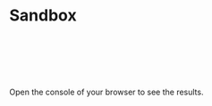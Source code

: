 # Sandbox
<!doctype html>
<html>
<head>  <title>math sandbox code example</title>  
<script>     //Sandboxing Math functions    
//Sandboxing square root    
//Happy path - loop    
var pill;  
for (pill=1; pill < 5; pill++;)    
console.log(pill)    
//Result -  writen to the console

//Nasty path - negative number    
root = Math.sqrt(-10)    
console.log(root)    
//Result - NaN (Not a Number) written to console    

//Nasty path - string    
root = Math.sqrt("hello")    
console.log(root)    
//Result - NaN written to console

//Nasty path - empty string    
root = Math.sqrt("")    
console.log(root)    
//Result - 0 written to console    

//Nasty path - null    
root = Math.sqrt(null)    
console.log(root)    
//Result - 0 written to console

//Sandboxing absolute value    
//Happy path - absolute value of a negative number    
var absValue = Math.abs(-100)    
console.log(absValue)    
//Result - 100 written to console    

//Nasty path - positive value    
absValue = Math.abs(21)    
console.log(absValue)    
//Result - 21 written to console    

//Nasty path - string    
absValue = Math.abs("hello")    
console.log(absValue)    
//Result - NaN written to console    

//Nasty path - empty string    
absValue = Math.abs("")    
console.log(absValue)    
//Result - 0 written to console    

//Nasty path - null    
absValue = Math.abs(null)    
console.log(absValue)    
//Result - 0 written to console  </script>

  <style>
  </style></head>
<body> <p>Open the console of your browser to see the results.</p></body></html>
